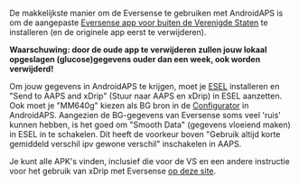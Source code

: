 De makkelijkste manier om de Eversense te gebruiken met AndroidAPS is om de aangepaste [Eversense app voor buiten de Verenigde Staten](https://github.com/BernhardRo/Esel/blob/master/apk/Eversense_CGM_v1.0.410-patched.apk) te installeren (en de originele app eerst te verwijderen).

**Waarschuwing: door de oude app te verwijderen zullen jouw lokaal opgeslagen (glucose)gegevens ouder dan een week, ook worden verwijderd!**

Om jouw gegevens in AndroidAPS te krijgen, moet je [ESEL](https://github.com/BernhardRo/Esel/blob/master/apk/esel.apk) installeren en "Send to AAPS and xDrip" (Stuur naar AAPS en xDrip) in ESEL aanzetten. Ook moet je "MM640g" kiezen als BG bron in de [Configurator](../Configuration/Config-Builder.html) in AndroidAPS. Aangezien de BG-gegevens van Eversense soms veel 'ruis' kunnen hebben, is het goed om "Smooth Data" (gegevens vloeiend maken) in ESEL in te schakelen. Dit heeft de voorkeur boven "Gebruik altijd korte gemiddeld verschil ipv gewone verschil" inschakelen in AAPS.

Je kunt alle APK's vinden, inclusief die voor de VS en een andere instructie voor het gebruik van xDrip met Eversense [op deze site](https://github.com/BernhardRo/Esel/tree/master/apk).
